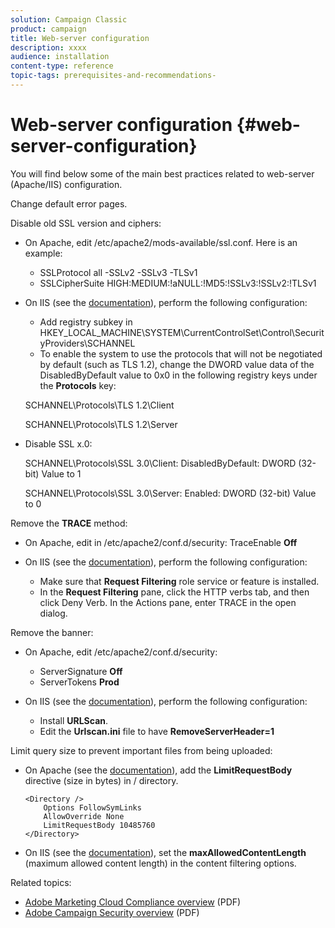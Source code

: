 ```yaml
---
solution: Campaign Classic
product: campaign
title: Web-server configuration
description: xxxx
audience: installation
content-type: reference
topic-tags: prerequisites-and-recommendations-
---
```


# Web-server configuration {#web-server-configuration}

You will find below some of the main best practices related to web-server (Apache/IIS) configuration.

Change default error pages.

Disable old SSL version and ciphers:

* On Apache, edit /etc/apache2/mods-available/ssl.conf. Here is an example:

    * SSLProtocol all -SSLv2 -SSLv3 -TLSv1
    * SSLCipherSuite HIGH:MEDIUM:!aNULL:!MD5:!SSLv3:!SSLv2:!TLSv1

* On IIS (see the [documentation](https://support.microsoft.com/en-us/kb/245030)), perform the following configuration:

    * Add registry subkey in HKEY_LOCAL_MACHINE\SYSTEM\CurrentControlSet\Control\SecurityProviders\SCHANNEL
    * To enable the system to use the protocols that will not be negotiated by default (such as TLS 1.2), change the DWORD value data of the DisabledByDefault value to 0x0 in the following registry keys under the **Protocols** key:

    SCHANNEL\Protocols\TLS 1.2\Client

    SCHANNEL\Protocols\TLS 1.2\Server

* Disable SSL x.0:

    SCHANNEL\Protocols\SSL 3.0\Client: DisabledByDefault: DWORD (32-bit) Value to 1

    SCHANNEL\Protocols\SSL 3.0\Server: Enabled: DWORD (32-bit) Value to 0

Remove the **TRACE** method:

* On Apache, edit in /etc/apache2/conf.d/security: TraceEnable **Off**
* On IIS (see the [documentation](https://www.iis.net/configreference/system.webserver/security/requestfiltering/verbs)), perform the following configuration:

    * Make sure that **Request Filtering** role service or feature is installed.
    * In the **Request Filtering** pane, click the HTTP verbs tab, and then click Deny Verb. In the Actions pane, enter TRACE in the open dialog.

Remove the banner:

* On Apache, edit /etc/apache2/conf.d/security:
    
    * ServerSignature **Off**
    * ServerTokens **Prod**

* On IIS (see the [documentation](https://www.iis.net/configreference/system.webserver/security/requestfiltering/verbs)), perform the following configuration:

    * Install **URLScan**.
    * Edit the **Urlscan.ini** file to have **RemoveServerHeader=1**

Limit query size to prevent important files from being uploaded:

* On Apache (see the [documentation](http://httpd.apache.org/docs/2.2/mod/core.html#limitrequestbody)), add the **LimitRequestBody** directive (size in bytes) in / directory.

    ```
    <Directory />
        Options FollowSymLinks
        AllowOverride None
        LimitRequestBody 10485760
    </Directory>
    ```

* On IIS (see the [documentation](http://www.iis.net/configreference/system.webserver/security/requestfiltering/requestlimits)), set the **maxAllowedContentLength** (maximum allowed content length) in the content filtering options.

Related topics:

* [Adobe Marketing Cloud Compliance overview](https://marketing.adobe.com/resources/help/en_US/xref/Adobe-Marketing-Cloud-Privacy-and-Security-Overview.pdf) (PDF)
* [Adobe Campaign Security overview](https://wwwimages.adobe.com/content/dam/acom/en/marketing-cloud/campaign/pdfs/54658.en.campaign.wp.adb-security.pdf) (PDF)

